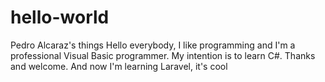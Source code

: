 # hello-world
Pedro Alcaraz's things
Hello everybody, I like programming and I'm a professional Visual Basic programmer. My intention is to learn C#. Thanks and welcome.
And now I'm learning Laravel, it's cool
